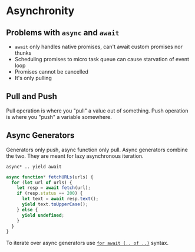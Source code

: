 # Asynchronity

## Problems with `async` and `await`

- `await` only handles native promises, can't await custom promises nor thunks
- Scheduling promises to micro task queue can cause starvation of event loop
- Promises cannot be cancelled
- It's only pulling

## Pull and Push

Pull operation is where you "pull" a value out of something. Push operation is where you "push" a variable somewhere.

## Async Generators

Generators only push, async function only pull. Async generators combine the two. They are meant for lazy asynchronous iteration.

`async* .. yield await`

```js
async function* fetchURLs(urls) {
  for (let url of urls) {
    let resp = await fetch(url);
    if (resp.status == 200) {
      let text = await resp.text();
      yield text.toUpperCase();
    } else {
      yield undefined;
    }
  }
}
```

To iterate over async generators use [`for await (.. of ..)`](../es/es2018#asynchronous-iteration) syntax.
